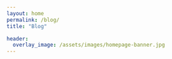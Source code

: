 ```yaml
---
layout: home
permalink: /blog/
title: "Blog"

header:
  overlay_image: /assets/images/homepage-banner.jpg
---
```

